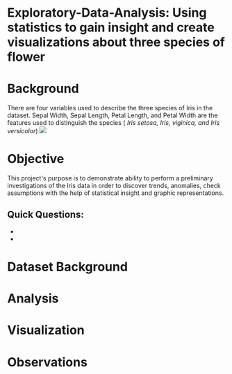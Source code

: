 # Exploratory-Data-Analysis: Using statistics to gain insight and create visualizations about three species of flower

# Background 
There are four variables used to describe the three species of Iris in the dataset. Sepal Width, Sepal Length, Petal Length, and Petal Width are the features used to distinguish the species ( <em>Iris setosa, Iris, viginica, and Iris versicolor</em>) 
<img src="https://miro.medium.com/max/700/0*Uw37vrrKzeEWahdB"/>
# Objective
This project's purpose is to demonstrate ability to perform a preliminary investigations of the Iris data in order to discover trends, anomalies, check assumptions with the help of statistical insight and graphic representations. 

Quick Questions:
- 
-
-
# Dataset Background

# Analysis


# Visualization



# Observations
